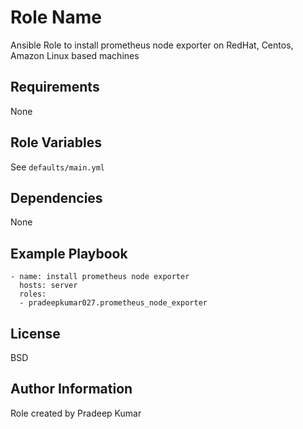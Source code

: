 Role Name
=========

Ansible Role to install prometheus node exporter on RedHat, Centos, Amazon Linux based machines

Requirements
------------

None

Role Variables
--------------

See `defaults/main.yml`

Dependencies
------------

None

Example Playbook
----------------

    - name: install prometheus node exporter
      hosts: server
      roles:
      - pradeepkumar027.prometheus_node_exporter

License
-------

BSD

Author Information
------------------

Role created by Pradeep Kumar